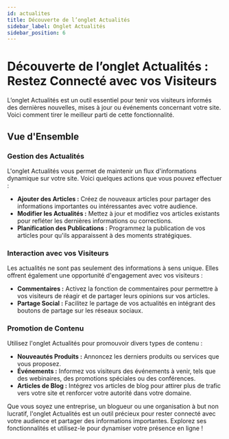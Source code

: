 ```yaml
---
id: actualites
title: Découverte de l’onglet Actualités
sidebar_label: Onglet Actualités
sidebar_position: 6
---
```


# Découverte de l’onglet Actualités : Restez Connecté avec vos Visiteurs

L’onglet Actualités est un outil essentiel pour tenir vos visiteurs informés des dernières nouvelles, mises à jour ou événements concernant votre site. Voici comment tirer le meilleur parti de cette fonctionnalité.

## Vue d'Ensemble

### Gestion des Actualités

L'onglet Actualités vous permet de maintenir un flux d'informations dynamique sur votre site. Voici quelques actions que vous pouvez effectuer :

- **Ajouter des Articles :** Créez de nouveaux articles pour partager des informations importantes ou intéressantes avec votre audience.
- **Modifier les Actualités :** Mettez à jour et modifiez vos articles existants pour refléter les dernières informations ou corrections.
- **Planification des Publications :** Programmez la publication de vos articles pour qu'ils apparaissent à des moments stratégiques.

### Interaction avec vos Visiteurs

Les actualités ne sont pas seulement des informations à sens unique. Elles offrent également une opportunité d'engagement avec vos visiteurs :

- **Commentaires :** Activez la fonction de commentaires pour permettre à vos visiteurs de réagir et de partager leurs opinions sur vos articles.
- **Partage Social :** Facilitez le partage de vos actualités en intégrant des boutons de partage sur les réseaux sociaux.

### Promotion de Contenu

Utilisez l'onglet Actualités pour promouvoir divers types de contenu :

- **Nouveautés Produits :** Annoncez les derniers produits ou services que vous proposez.
- **Événements :** Informez vos visiteurs des événements à venir, tels que des webinaires, des promotions spéciales ou des conférences.
- **Articles de Blog :** Intégrez vos articles de blog pour attirer plus de trafic vers votre site et renforcer votre autorité dans votre domaine.

Que vous soyez une entreprise, un blogueur ou une organisation à but non lucratif, l'onglet Actualités est un outil précieux pour rester connecté avec votre audience et partager des informations importantes. Explorez ses fonctionnalités et utilisez-le pour dynamiser votre présence en ligne !
